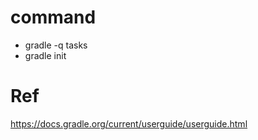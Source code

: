 # command
- gradle -q tasks
- gradle init

# Ref
https://docs.gradle.org/current/userguide/userguide.html
